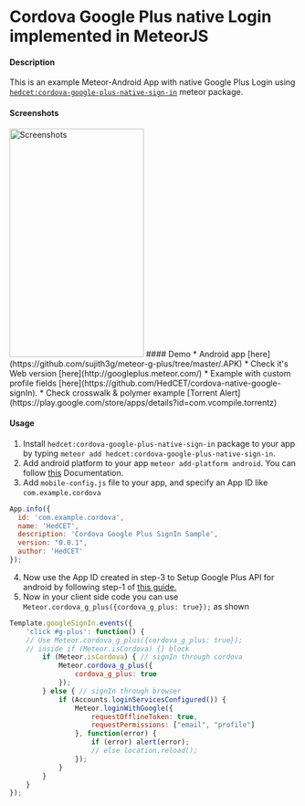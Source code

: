 # Cordova Google Plus native Login implemented in MeteorJS
#### Description

This is an example Meteor-Android App with native Google Plus Login using [`hedcet:cordova-google-plus-native-sign-in`](https://atmospherejs.com/hedcet/cordova-google-plus-native-sign-in) meteor package.
#### Screenshots
<img alt="Screenshots" title="Meteor-Cordova Google Plus SignIn" src="https://github.com/sujith3g/meteor-g-plus/blob/master/public/screnshots/gplus-login.png" width="235" height="400">
#### Demo
*   Android app [here](https://github.com/sujith3g/meteor-g-plus/tree/master/.APK)
*   Check it's Web version [here](http://googleplus.meteor.com/)
*   Example with custom profile fields [here](https://github.com/HedCET/cordova-native-google-signIn).
*   Check crosswalk & polymer example [Torrent Alert](https://play.google.com/store/apps/details?id=com.vcompile.torrentz)

#### Usage
1.  Install `hedcet:cordova-google-plus-native-sign-in` package to your app by typing `meteor add hedcet:cordova-google-plus-native-sign-in`.
2.  Add android platform to your app `meteor add-platform android`. You can follow [this](https://github.com/meteor/meteor/wiki/Meteor-Cordova-Phonegap-integration) Documentation.
3.  Add `mobile-config.js` file to your app, and specify an App ID like `com.example.cordova`
 
  ```javascript
  App.info({
    id: 'com.example.cordova',
    name: 'HedCET',
    description: 'Cordova Google Plus SignIn Sample',
    version: "0.0.1",
    author: 'HedCET'
});
  ```
  
4.  Now use the App ID created in step-3 to Setup Google Plus API for android by following step-1 of [this guide.](https://developers.google.com/+/mobile/android/samples/quickstart-android)
5. Now in your client side code  you can use `Meteor.cordova_g_plus({cordova_g_plus: true});`  as shown

```javascript
Template.googleSignIn.events({
    'click #g-plus': function() {
    // Use Meteor.cordova_g_plus({cordova_g_plus: true}); 
    // inside if (Meteor.isCordova) {} block
        if (Meteor.isCordova) { // signIn through cordova
            Meteor.cordova_g_plus({
                cordova_g_plus: true
            });
        } else { // signIn through browser
            if (Accounts.loginServicesConfigured()) {
                Meteor.loginWithGoogle({
                    requestOfflineToken: true,
                    requestPermissions: ["email", "profile"]
                }, function(error) {
                    if (error) alert(error);
                    // else location.reload();
                });
            }
        }
    }
});
```
